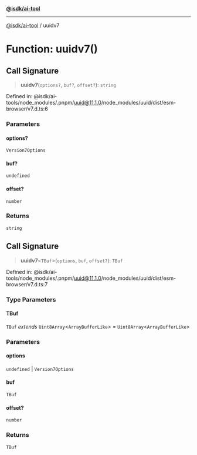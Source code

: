 [**@isdk/ai-tool**](../README.md)

***

[@isdk/ai-tool](../globals.md) / uuidv7

# Function: uuidv7()

## Call Signature

> **uuidv7**(`options?`, `buf?`, `offset?`): `string`

Defined in: @isdk/ai-tools/node\_modules/.pnpm/uuid@11.1.0/node\_modules/uuid/dist/esm-browser/v7.d.ts:6

### Parameters

#### options?

`Version7Options`

#### buf?

`undefined`

#### offset?

`number`

### Returns

`string`

## Call Signature

> **uuidv7**\<`TBuf`\>(`options`, `buf`, `offset?`): `TBuf`

Defined in: @isdk/ai-tools/node\_modules/.pnpm/uuid@11.1.0/node\_modules/uuid/dist/esm-browser/v7.d.ts:7

### Type Parameters

#### TBuf

`TBuf` *extends* `Uint8Array`\<`ArrayBufferLike`\> = `Uint8Array`\<`ArrayBufferLike`\>

### Parameters

#### options

`undefined` | `Version7Options`

#### buf

`TBuf`

#### offset?

`number`

### Returns

`TBuf`
